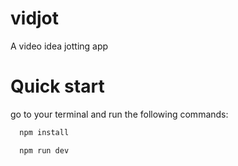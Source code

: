 # vidjot
A video idea jotting app

# Quick start

go to your terminal and run the following commands:

```bash
  npm install

  npm run dev
```
